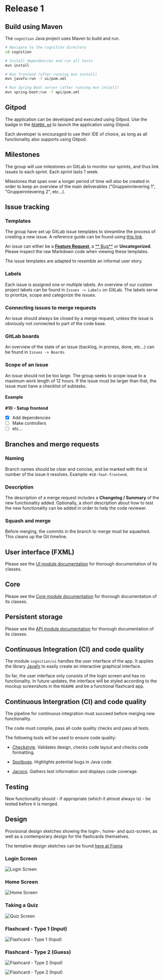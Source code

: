 # Release 1

## Build using Maven

The `cognition` Java project uses Maven to build and run.

```sh
# Navigate to the cognition directory
cd cognition

# Install dependencies and run all tests
mvn install

# Run frontend (after running mvn install)
mvn javafx:run -f ui/pom.xml

# Run Spring Boot server (after running mvn install)
mvn spring-boot:run -f api/pom.xml
```

## Gitpod

The application can be developed and executed using Gitpod. Use the badge in the [`REAMDE.md`](../../README.md) to
launch the application using Gitpod.

Each developer is encouraged to use their IDE of choice, as long as all functionality also supports using Gitpod.

## Milestones

The group will use milestones on GitLab to monitor our sprints, and thus link issues to each sprint. Each sprint lasts 1
week.

Milestones that span over a longer period of time will also be created in order to keep an overview of the main
deliverables ("Gruppeinnlevering 1", "Gruppeinnlevering 2", etc...).

## Issue tracking

### Templates

The group have set up GitLab issue templates to streamline the process of creating a new issue. A reference guide can be
found using [this link](https://docs.gitlab.com/ee/user/project/description_templates.html).

An issue can either be a [**Feature Request**](../../.gitlab/issue_templates/Feature.md), a [**
Bug**](../../.gitlab/issue_templates/Bug.md) or **Uncategorized**. Please inspect the raw Markdown code when viewing
these templates.

The issue templates are adapted to resemble an informal user story.

### Labels

Each issue is assigned one or multiple labels. An overview of our custom project labels can be found
in `Issues -> Labels` on GitLab. The labels serve to prioritze, scope and categorize the issues.

### Connecting issues to merge requests

An issue should always be closed by a merge request, unless the issue is obviously not connected to part of the code
base.

### GitLab boards

An overview of the state of an issue (backlog, in proress, done, etc...) can be found in `Issues -> Boards`.

### Scope of an issue

An issue should not be too large. The group seeks to scope issue to a maximum work length of 12 hours. If the issue must
be larger than that, the issue must have a checklist of subtasks.

#### Example

**#10 - Setup frontend**

- [x] Add dependencies
- [ ] Make controllers
- [ ] etc...

## Branches and merge requests

### Naming

Branch names should be clear and concise, and be marked with the id number of the issue it resolves.
Example: `#10-feat-frontend`.

### Description

The description of a merge request includes a **Changelog / Summary** of the new functionality added. Optionally, a
short description about how to test the new functionality can be added in order to help the code reviewer.

### Squash and merge

Before merging, the commits in the branch to merge must be squashed. This cleans up the Git timeline.

## User interface (FXML)

Please see the [UI module documentation](../../cognition/ui/README.md) for thorough documentation of its classes.

## Core

Please see the [Core module documentation](../../cognition/core/README.md) for thorough documentation of its classes.

## Persistent storage

Please see the [API module documentation](../../cognition/api/README.md) for thorough documentation of its classes.

## Continuous Integration (CI) and code quality

The module `cognition/ui` handles the user interface of the app. It applies the library [Javafx](https://openjfx.io/) to
easily create an interactive graphical interface.

So far, the user interface only consists of the login screen and has no functionality. In future updates, the interface
will be styled according to the mockup screenshots in the `README` and be a functional flashcard app.

## Continuous Intergration (CI) and code quality

The pipeline for continuous integration must succeed before merging new functionality.

The code must compile, pass all code quality checks and pass all tests.

The following tools will be used to ensure code quality:

- [Checkstyle](https://checkstyle.sourceforge.io). Validates design, checks code layout and checks code formatting.

- [Spotbugs](https://spotbugs.github.io/). Highlights potential bugs in Java code.

- [Jacoco](https://www.jacoco.org/jacoco/). Gathers test information and displays code coverage.

## Testing

New functionality should - if appropriate (which it almost always is) - be tested before it is merged.

## Design

Provisional design sketches showing the login-, home- and quiz-screen, as well as a contemporary design for the
flashcards themselves.

The tentative design sketches can be
found [here at Figma](https://www.figma.com/file/dlrynKyn3KHJIdElsM12CB/Cognition-Design?node-id=0%3A1)

### Login Screen

![Login Screen](img/login_screen.png)

### Home Screen

![Home Screen](img/home_screen.png)

### Taking a Quiz

![Quiz Screen](img/quiz_screen.png)

### Flashcard - Type 1 (Input)

![Flashcard - Type 1 (Input)](img/flashcard_1.png)

### Flashcard - Type 2 (Guess)

![Flashcard - Type 2 (Input)](img/flashcard_2_1.png)

![Flashcard - Type 2 (Input)](img/flashcard_2_2.png)
